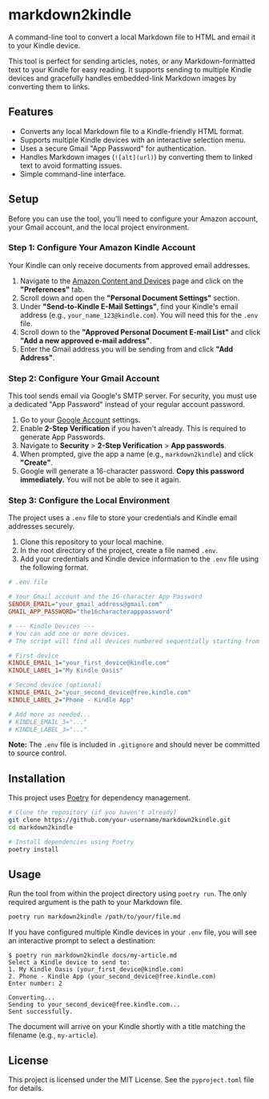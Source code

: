 # markdown2kindle

A command-line tool to convert a local Markdown file to HTML and email it to your Kindle device.

This tool is perfect for sending articles, notes, or any Markdown-formatted text to your Kindle for easy reading. It supports sending to multiple Kindle devices and gracefully handles embedded-link Markdown images by converting them to links.

## Features

-   Converts any local Markdown file to a Kindle-friendly HTML format.
-   Supports multiple Kindle devices with an interactive selection menu.
-   Uses a secure Gmail "App Password" for authentication.
-   Handles Markdown images (`![alt](url)`) by converting them to linked text to avoid formatting issues.
-   Simple command-line interface.

## Setup

Before you can use the tool, you'll need to configure your Amazon account, your Gmail account, and the local project environment.

### Step 1: Configure Your Amazon Kindle Account

Your Kindle can only receive documents from approved email addresses.

1.  Navigate to the [Amazon Content and Devices](https://www.amazon.com/hz/mycd/myx#/home/settings/payment) page and click on the **"Preferences"** tab.
2.  Scroll down and open the **"Personal Document Settings"** section.
3.  Under **"Send-to-Kindle E-Mail Settings"**, find your Kindle's email address (e.g., `your_name_123@kindle.com`). You will need this for the `.env` file.
4.  Scroll down to the **"Approved Personal Document E-mail List"** and click **"Add a new approved e-mail address"**.
5.  Enter the Gmail address you will be sending from and click **"Add Address"**.

### Step 2: Configure Your Gmail Account

This tool sends email via Google's SMTP server. For security, you must use a dedicated "App Password" instead of your regular account password.

1.  Go to your [Google Account](https://myaccount.google.com/) settings.
2.  Enable **2-Step Verification** if you haven't already. This is required to generate App Passwords.
3.  Navigate to **Security** > **2-Step Verification** > **App passwords**.
4.  When prompted, give the app a name (e.g., `markdown2kindle`) and click **"Create"**.
5.  Google will generate a 16-character password. **Copy this password immediately.** You will not be able to see it again.

### Step 3: Configure the Local Environment

The project uses a `.env` file to store your credentials and Kindle email addresses securely.

1.  Clone this repository to your local machine.
2.  In the root directory of the project, create a file named `.env`.
3.  Add your credentials and Kindle device information to the `.env` file using the following format.

```ini
# .env file

# Your Gmail account and the 16-character App Password
SENDER_EMAIL="your_gmail_address@gmail.com"
GMAIL_APP_PASSWORD="the16characterapppassword"

# --- Kindle Devices ---
# You can add one or more devices.
# The script will find all devices numbered sequentially starting from 1.

# First device
KINDLE_EMAIL_1="your_first_device@kindle.com"
KINDLE_LABEL_1="My Kindle Oasis"

# Second device (optional)
KINDLE_EMAIL_2="your_second_device@free.kindle.com"
KINDLE_LABEL_2="Phone - Kindle App"

# Add more as needed...
# KINDLE_EMAIL_3="..."
# KINDLE_LABEL_3="..."
```

**Note:** The `.env` file is included in `.gitignore` and should never be committed to source control.

## Installation

This project uses [Poetry](https://python-poetry.org/) for dependency management.

```sh
# Clone the repository (if you haven't already)
git clone https://github.com/your-username/markdown2kindle.git
cd markdown2kindle

# Install dependencies using Poetry
poetry install
```

## Usage

Run the tool from within the project directory using `poetry run`. The only required argument is the path to your Markdown file.

```sh
poetry run markdown2kindle /path/to/your/file.md
```

If you have configured multiple Kindle devices in your `.env` file, you will see an interactive prompt to select a destination:

```
$ poetry run markdown2kindle docs/my-article.md
Select a Kindle device to send to:
1. My Kindle Oasis (your_first_device@kindle.com)
2. Phone - Kindle App (your_second_device@free.kindle.com)
Enter number: 2

Converting...
Sending to your_second_device@free.kindle.com...
Sent successfully.
```

The document will arrive on your Kindle shortly with a title matching the filename (e.g., `my-article`).

## License

This project is licensed under the MIT License. See the `pyproject.toml` file for details.
